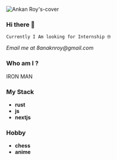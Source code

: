 ![Ankan Roy's-cover](https://user-images.githubusercontent.com/58530461/178129105-ab28b7ba-5595-4d61-a6e3-0390368a2258.png)

### Hi there 👋

`Currently I Am looking for Internship 🤓`

_Email me at 8anaknroy@gmail.com_

### Who am I ?

IRON MAN

### My Stack
- **rust**
- **js**
- **nextjs**

### Hobby
- **chess**
- **anime**
